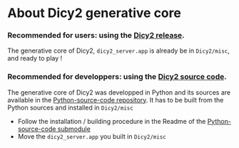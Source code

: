 # About Dicy2 generative core

### __Recommended for users:__ using the [Dicy2 release](https://forum.ircam.fr/projects/releases/dicy2/).

The generative core of Dicy2, `dicy2_server.app` is already be in `Dicy2/misc`, and ready to play !


###  __Recommended for developpers:__ using the [Dicy2 source code](https://github.com/DYCI2/Dicy2).

The generative core of Dicy2 was developped in Python and its sources are available in the [Python-source-code repository](https://github.com/DYCI2/Dicy2-python).
It has to be built from the Python sources and installed in `Dicy2/misc`
* Follow the installation / building procedure in the Readme of the [Python-source-code submodule](https://github.com/DYCI2/Dicy2-python)
* Move the `dicy2_server.app` you built in `Dicy2/misc`
